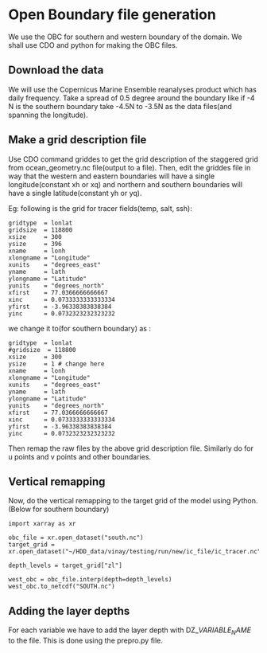 # Open Boundary file generation

We use the OBC for southern and western boundary of the domain. We shall use CDO and python for making the OBC files.

## Download the data
We will use the Copernicus Marine Ensemble reanalyses product which has daily frequency. Take a spread of 0.5 degree around the boundary like if -4 N is the southern boundary take -4.5N to -3.5N as the data files(and spanning the longitude).

## Make a grid description file
Use CDO command griddes to get the grid description of the staggered grid from ocean_geometry.nc file(output to a file). Then, edit the griddes file in way that the western and eastern boundaries will have a single longitude(constant xh or xq) and northern and southern boundaries will have a single latitude(constant yh or yq).

Eg: following is the grid for tracer fields(temp, salt, ssh):
```
gridtype  = lonlat
gridsize  = 118800
xsize     = 300
ysize     = 396
xname     = lonh
xlongname = "Longitude"
xunits    = "degrees_east"
yname     = lath
ylongname = "Latitude"
yunits    = "degrees_north"
xfirst    = 77.0366666666667
xinc      = 0.0733333333333334
yfirst    = -3.96338383838384
yinc      = 0.0732323232323232
```
we change it to(for southern boundary) as :
```
gridtype  = lonlat
#gridsize  = 118800
xsize     = 300
ysize     = 1 # change here
xname     = lonh
xlongname = "Longitude"
xunits    = "degrees_east"
yname     = lath
ylongname = "Latitude"
yunits    = "degrees_north"
xfirst    = 77.0366666666667
xinc      = 0.0733333333333334
yfirst    = -3.96338383838384
yinc      = 0.0732323232323232
```
Then remap the raw files by the above grid description file. Similarly do for u points and v points and other boundaries.

## Vertical remapping
Now, do the vertical remapping to the target grid of the model using Python.(Below for southern boundary)
```
import xarray as xr

obc_file = xr.open_dataset("south.nc")
target_grid = xr.open_dataset("~/HDD_data/vinay/testing/run/new/ic_file/ic_tracer.nc")

depth_levels = target_grid["zl"]

west_obc = obc_file.interp(depth=depth_levels)
west_obc.to_netcdf("SOUTH.nc")
```

## Adding the layer depths
For each variable we have to add the layer depth with DZ_$VARIABLE_NAME$ to the file. This is done using the prepro.py file. 
